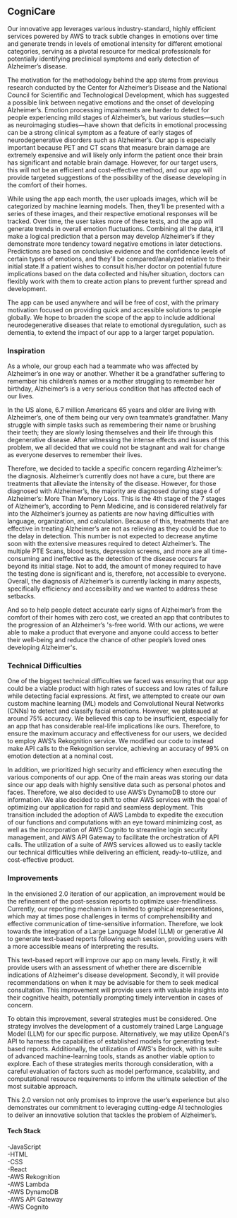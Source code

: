 ## CogniCare

  Our innovative app leverages various industry-standard, highly efficient services powered by AWS to track subtle changes in emotions over time and generate trends in levels of emotional intensity for different emotional categories, serving as a pivotal resource for medical professionals for potentially identifying preclinical symptoms and early detection of Alzheimer’s disease. 
  
  The motivation for the methodology behind the app stems from previous research conducted by the Center for Alzheimer’s Disease and the National Council for Scientific and Technological Development, which has suggested a possible link between negative emotions and the onset of developing Alzheimer’s. Emotion processing impairments are harder to detect for people experiencing mild stages of Alzheimer’s, but various studies—such as neuroimaging studies—have shown that deficits in emotional processing can be a strong clinical symptom as a feature of early stages of neurodegenerative disorders such as Alzheimer’s. Our app is especially important because PET and CT scans that measure brain damage are extremely expensive and will likely only inform the patient once their brain has significant and notable brain damage. However, for our target users, this will not be an efficient and cost-effective method, and our app will provide targeted suggestions of the possibility of the disease developing in the comfort of their homes. 
  
  While using the app each month, the user uploads images, which will be categorized by machine learning models. Then, they’ll be presented with a series of these images, and their respective emotional responses will be tracked. Over time, the user takes more of these tests, and the app will generate trends in overall emotion fluctuations. Combining all the data, it’ll make a logical prediction that a person may develop Alzheimer’s if they demonstrate more tendency toward negative emotions in later detections.  Predictions are based on conclusive evidence and the confidence levels of certain types of emotions, and they'll be compared/analyzed relative to their initial state.If a patient wishes to consult his/her doctor on potential future implications based on the data collected and his/her situation, doctors can flexibly work with them to create action plans to prevent further spread and development.
  
  The app can be used anywhere and will be free of cost, with the primary motivation focused on providing quick and accessible solutions to people globally. We hope to broaden the scope of the app to include additional neurodegenerative diseases that relate to emotional dysregulation, such as dementia, to extend the impact of our app to a larger target population.
  

### Inspiration

  As a whole, our group each had a teammate who was affected by Alzheimer’s in one way or another. Whether it be a grandfather suffering to remember his children’s names or a mother struggling to remember her birthday, Alzheimer’s is a very serious condition that has affected each of our lives. 
  
  In the US alone, 6.7 million Americans 65 years and older are living with Alzheimer’s, one of them being our very own teammate’s grandfather. Many struggle with simple tasks such as remembering their name or brushing their teeth; they are slowly losing themselves and their life through this degenerative disease.  After witnessing the intense effects and issues of this problem, we all decided that we could not be stagnant and wait for change as everyone deserves to remember their lives. 
  
  Therefore, we decided to tackle a specific concern regarding Alzheimer’s: the diagnosis. Alzheimer’s currently does not have a cure, but there are treatments that alleviate the intensity of the disease. However, for those diagnosed with Alzheimer’s, the majority are diagnosed during stage 4 of Alzheimer’s: More Than Memory Loss. This is the 4th stage of the 7 stages of Alzheimer’s, according to Penn Medicine, and is considered relatively far into the Alzheimer’s journey as patients are now having difficulties with language, organization, and calculation. Because of this, treatments that are effective in treating Alzheimer’s are not as relieving as they could be due to the delay in detection. This number is not expected to decrease anytime soon with the extensive measures required to detect Alzheimer’s. The multiple PTE Scans, blood tests, depression screens, and more are all time-consuming and ineffective as the detection of the disease occurs far beyond its initial stage. Not to add, the amount of money required to have the testing done is significant and is, therefore, not accessible to everyone. Overall, the diagnosis of Alzheimer’s is currently lacking in many aspects, specifically efficiency and accessibility and we wanted to address these setbacks.
  
  And so to help people detect accurate early signs of Alzheimer’s from the comfort of their homes with zero cost, we created an app that contributes to the progression of an Alzheimer’s 's-free world. With our actions, we were able to make a product that everyone and anyone could access to better their well-being and reduce the chance of other people’s loved ones developing Alzheimer's. 
  

### Technical Difficulties

  One of the biggest technical difficulties we faced was ensuring that our app could be a viable product with high rates of success and low rates of failure while detecting facial expressions. At first, we attempted to create our own custom machine learning (ML) models and Convolutional Neural Networks (CNNs) to detect and classify facial emotions. However, we plateaued at around 75% accuracy. We believed this cap to be insufficient, especially for an app that has considerable real-life implications like ours. Therefore, to ensure the maximum accuracy and effectiveness for our users, we decided to employ AWS’s Rekognition service. We modified our code to instead make API calls to the Rekognition service, achieving an accuracy of 99% on emotion detection at a nominal cost. 
  
  In addition, we prioritized high security and efficiency when executing the various components of our app. One of the main areas was storing our data since our app deals with highly sensitive data such as personal photos and faces. Therefore, we also decided to use AWS’s DynamoDB to store our information. We also decided to shift to other AWS services with the goal of optimizing our application for rapid and seamless deployment. This transition included the adoption of AWS Lambda to expedite the execution of our functions and computations with an eye toward minimizing cost, as well as the incorporation of AWS Cognito to streamline login security management, and AWS API Gateway to facilitate the orchestration of API calls. The utilization of a suite of AWS services allowed us to easily tackle our technical difficulties while delivering an efficient, ready-to-utilize, and cost-effective product. 


### Improvements

  In the envisioned 2.0 iteration of our application, an improvement would be the refinement of the post-session reports to optimize user-friendliness. Currently, our reporting mechanism is limited to graphical representations, which may at times pose challenges in terms of comprehensibility and effective communication of time-sensitive information. Therefore, we look towards the integration of a Large Language Model (LLM) or generative AI to generate text-based reports following each session, providing users with a more accessible means of interpreting the results.
  
  This text-based report will improve our app on many levels. Firstly, it will provide users with an assessment of whether there are discernible indications of Alzheimer's disease development. Secondly, it will provide recommendations on when it may be advisable for them to seek medical consultation. This improvement will provide users with valuable insights into their cognitive health, potentially prompting timely intervention in cases of concern.
  
  To obtain this improvement, several strategies must be considered. One strategy involves the development of a customely trained Large Language Model (LLM) for our specific purpose. Alternatively, we may utilize OpenAI's API to harness the capabilities of established models for generating text-based reports. Additionally, the utilization of AWS's Bedrock, with its suite of advanced machine-learning tools, stands as another viable option to explore. Each of these strategies merits thorough consideration, with a careful evaluation of factors such as model performance, scalability, and computational resource requirements to inform the ultimate selection of the most suitable approach.
  
  This 2.0 version not only promises to improve the user’s experience but also demonstrates our commitment to leveraging cutting-edge AI technologies to deliver an innovative solution that tackles the problem of Alzheimer’s. 

#### Tech Stack

-JavaScript<br>
-HTML<br>
-CSS<br>
-React<br>
-AWS Rekognition<br>
-AWS Lambda<br>
-AWS DynamoDB<br>
-AWS API Gateway<br>
-AWS Cognito<br>

